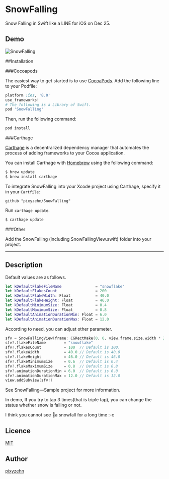 SnowFalling
====================

Snow Falling in Swift like a LINE for iOS on Dec 25.

## Demo

![SnowFalling](https://github.com/pixyzehn/SnowFalling/blob/master/Assets/SnowFalling.gif)

##Installation

###Cocoapods

The easiest way to get started is to use [CocoaPods](http://cocoapods.org/). Add the following line to your Podfile:

```ruby
platform :ios, '8.0'
use_frameworks!
# The following is a Library of Swift.
pod 'SnowFalling'
```

Then, run the following command:

```ruby
pod install
```

###Carthage

[Carthage](https://github.com/Carthage/Carthage) is a decentralized dependency manager that automates the process of adding frameworks to your Cocoa application.

You can install Carthage with [Homebrew](http://brew.sh/) using the following command:

```bash
$ brew update
$ brew install carthage
```

To integrate SnowFalling into your Xcode project using Carthage, specify it in your `Cartfile`:

```ogdl
github "pixyzehn/SnowFalling"
```

Run `carthage update`.

```bash
$ carthage update
```

###Other

Add the SnowFalling (including SnowFallingView.swift) folder into your project.

---

## Description

Default values are as follows.

```Swift
let kDefaultFlakeFileName               = "snowflake"
let kDefaultFlakesCount                 = 200
let kDefaultFlakeWidth: Float           = 40.0
let kDefaultFlakeHeight: Float          = 46.0
let kDefaultMinimumSize: Float          = 0.4
let kDefaultMaximumSize: Float          = 0.8
let kDefaultAnimationDurationMin: Float = 6.0
let kDefaultAnimationDurationMax: Float = 12.0
```

According to need, you can adjust other parameter.

```Swift
sfv = SnowFallingView(frame: CGRectMake(0, 0, view.frame.size.width * 2, view.frame.size.height * 2))
sfv?.flakeFileName        = "snowflake"
sfv?.flakesCount          = 100  // Default is 100.
sfv?.flakeWidth           = 40.0 // Default is 40.0
sfv?.flakeHeight          = 46.0 // Default is 46.0
sfv?.flakeMinimumSize     = 0.6  // Default is 0.4
sfv?.flakeMaximumSize     = 0.8  // Default is 0.8
sfv?.animationDurationMin = 6.0  // Default is 6.0
sfv?.animationDurationMax = 12.0 // Default is 12.0
view.addSubview(sfv!)
```

See SnowFalling—Sample project for more information.


In demo, If you try to tap 3 times(that is triple tap), you can change the status whether snow is falling or not.

I think you cannot see a snowfall for a long time :-c

## Licence

[MIT](https://github.com/pixyzehn/SnowFalling/blob/master/LICENSE)

## Author

[pixyzehn](https://github.com/pixyzehn)
